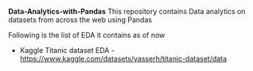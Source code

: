 **Data-Analytics-with-Pandas**
This repository contains Data analytics on datasets from across the web using Pandas

Following is the list of EDA it contains as of now
- Kaggle Titanic dataset EDA - https://www.kaggle.com/datasets/yasserh/titanic-dataset/data
